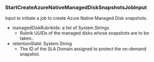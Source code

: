 ### StartCreateAzureNativeManagedDiskSnapshotsJobInput
Input to initiate a job to create Azure Native Managed Disk snapshots.

- managedDiskRubrikIds: a list of System.Strings
  - Rubrik UUIDs of the managed disks whose snapshots are to be taken..
- retentionSlaId: System.String
  - The ID of the SLA Domain assigned to protect the on-demand snapshot.
